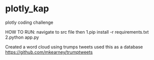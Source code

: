 # plotly_kap
plotly  coding challenge

HOW TO RUN:
navigate to src file
then 
1.pip install -r requirements.txt
2.python app.py


Created a word cloud using trumps tweets 
used this as a database 
https://github.com/mkearney/trumptweets 